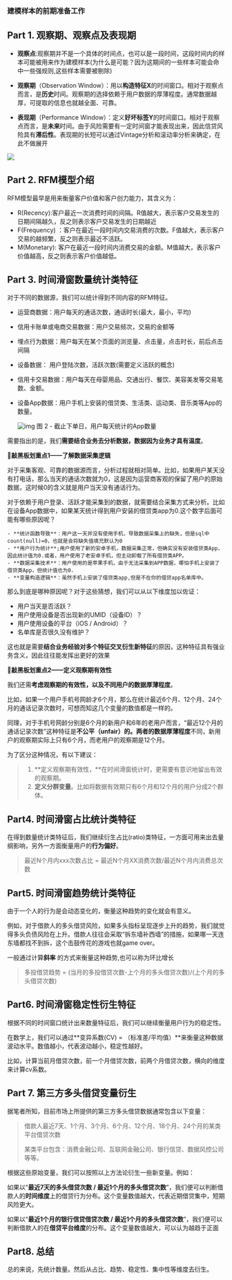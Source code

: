 ### 建模样本的前期准备工作

## **Part 1. 观察期、观察点及表现期**

- **观察点**:观察期并不是一个具体的时间点，也可以是一段时间，这段时间内的样本可能被用来作为建模样本(为什么是可能？因为这期间的一些样本可能会命中一些强规则,这些样本需要被剔除)

- **观察期**（Observation Window）：用以**构造特征X**的时间窗口。相对于观察点而言，是**历史**时间。观察期的选择依赖于用户数据的厚薄程度。通常数据越厚，可提取的信息也就越全面、可靠。
- **表现期**（Performance Window）：定义**好坏标签Y**的时间窗口。相对于观察点而言，是**未来**时间。由于风险需要有一定时间窗才能表现出来，因此信贷风险具有**滞后性**。表现期的长短可以通过Vintage分析和滚动率分析来确定，在此不做展开

![](https://pic3.zhimg.com/80/v2-c47416a557f573a72acccb00ec5a37fe_1440w.jpg)

## **Part 2. RFM模型介绍**

RFM模型最早是用来衡量客户价值和客户创力能力，其含义为：

- R(Recency):客户最近一次消费时间的间隔。R值越大，表示客户交易发生的日期间隔越久，反之则表示客户交易发生的日期越近
- F(Frequency) ：客户在最近一段时间内交易消费的次数。F值越大，表示客户交易的越频繁，反之则表示最近不活跃。
- M(Monetary): 客户在最近一段时间内消费交易的金额。M值越大，表示客户价值越高，反之则表示客户价值越低。

## **Part 3. 时间滑窗数量统计类特征**

对于不同的数据源，我们可以统计得到不同内容的RFM特征。

- 运营商数据：用户每天的通话次数，通话时长(最大，最小，平均)

- 信用卡账单或电商交易数据：用户交易频次，交易的金额等

- 埋点行为数据：用户每天在某个页面的浏览量、点击量，点击时长，前后点击间隔

- 设备数据： 用户登陆次数，活跃次数(需要定义活跃的概念)

- 信用卡交易数据：用户每天在母婴用品、交通出行、餐饮、美容美发等交易笔数、金额。

- 设备App数据：用户手机上安装的借贷类、生活类、运动类、音乐类等App的数量。

  ![img](https://pic2.zhimg.com/80/v2-e8569329967d9a0e5cccaa9302389c75_1440w.jpg) 图 2 - 截止下单日，用户每天统计的App数量

需要指出的是，我们**需要结合业务去分析数据，数据因为业务才具有温度**。

🌟**敲黑板划重点1——了解数据采集逻辑**

对于采集客观、可靠的数据源而言，分析过程就相对简单。比如，如果用户某天没有打电话，那么当天的通话次数就为0，这是因为运营商客观的保留了用户的原始数据，这时候0的含义就是用户当天没有通话行为。

对于依赖于用户登录、活跃才能采集到的数据，就需要结合采集方式来分析。比如在设备App数据中，如果某天统计得到用户安装的借贷类app为0.这个数字后面可能有哪些原因呢？

	- **统计函数导致**：用户这一天并没有使用手机，导致数据采集上的缺失，但是sql中count(null)=0，也就是会将缺失值填充默认为0
	- **用户行为统计**;用户使用了新的安卓手机，数据采集正常，但确实没有安装借贷类App，因此统计值为0.或者，用户使用了老安卓手机，但主动卸载了所有借贷类APP。
	- **数据采集技术**：用户使用的是苹果手机，由于无法采集到APP数据，哪怕手机上安装了借贷类App，但统计值也为0.
	- **变量构造逻辑**：虽然手机上安装了借贷类app,但是不在你的借贷app名单库中。

那么到底是哪种原因呢？对于这些猜想，我们可以从以下维度加以佐证：

- 用户当天是否活跃？
- 用户使用设备是否出现新的UMID（设备ID）？
- 用户使用设备的平台（iOS / Android）？
- 名单库是否很久没有维护？

这也就是需要**结合业务经验对多个特征交叉衍生新特征**的原因，这种特征具有强业务含义，因此往往能发挥出更好的效果



🌟**敲黑板划重点2——定义观察期有效性**

我们还需**考虑观察期的有效性，以及不同用户的数据厚薄程度**。

比如，如果一个用户手机号网龄才6个月，那么在统计最近6个月、12个月、24个月的通话记录次数时，可想而知这几个变量的数值都是一样的。

同理，对于手机号网龄分别是6个月的新用户和6年的老用户而言，“最近12个月的通话记录次数”这种特征是**不公平（unfair）**的。两者的**数据厚薄程度**不同，新用户的观察期实际上只有6个月，而老用户的观察期是12个月。

为了区分这种情况，有以下建议：

> 1. **定义观察期有效性，**在时间滑窗统计时，更需要有意识地留出有效的观察期。
> 2. **定义分群变量**。比如将数据有效期只有6个月和12个月的用户分成2个群体。

## Part4. 时间滑窗占比统计类特征

在得到数量统计类特征后，我们继续衍生占比(ratio)类特征，一方面可用来出去量纲影响，另外一方面衡量用户的**行为偏好**。

> 最近N个月内xxx次数占比 = 最近N个月XX消费次数/最近N个月内消费总次数

## Part5. 时间滑窗趋势统计类特征

由于一个人的行为是会动态变化的，衡量这种趋势的变化就会有意义。

例如，对于借款人的多头借贷风险，如果多头指标呈现逐步上升的趋势，我们就觉得多头负债风险在上升。借款人往往会采取“拆东墙补西墙”的措施，如果哪一天连东墙都找不到拆，这个击鼓传花的游戏也就game over。

一般通过计算**斜率** 的方式来衡量这种趋势,也可以称为环比增长

> 多投借贷趋势 = (当月的多投借贷次数-上个月的多头借贷次数)/(上个月的多头借贷次数)

## Part6. 时间滑窗稳定性衍生特征

根据不同的时间窗口统计出来数量特征后，我们可以继续衡量用户行为的稳定性。

在数学上，我们可以通过**变异系数(CV) = （标准差/平均值）**来衡量这种数据波动水平。数值越小，代表波动越小，稳定性越好。

比如，计算当前月借贷次数，前一个月借贷次数，前两个月借贷次数，横向的维度来计算cv系数。

## **Part 7. 第三方多头借贷变量衍生**

据笔者所知，目前市场上所提供的第三方多头借贷数据通常包含以下变量：

> 借款人最近7天、1个月、3个月、6个月、12个月、18个月、24个月的某类平台借贷次数
>
> 某类平台包含：消费金融公司、互联网金融公司、银行信贷、数据风控公司等等。

根据这些原始变量，我们可以按照以上方法论衍生一些新变量。例如：

如果以“**最近7天的多头借贷次数 / 最近1个月的多头借贷次数**”，我们便可以判断借款人的**时间维度**上的借贷行为分布。这个变量数值越大，代表近期借贷集中，短期风险更大。

如果以“**最近1个月的银行信贷借贷次数 / 最近1个月的多头借贷次数**”，我们便可以判断借款人的在**借贷平台维度**的分布。这个变量数值越大，可以认为越趋于正面

## Part8. 总结

总的来说，先统计数量。然后从占比、趋势、稳定性、集中性等维度去衍生。